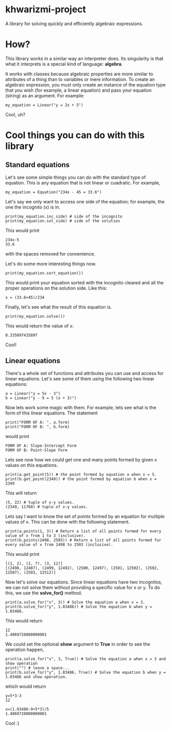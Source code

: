 # khwarizmi-project
A library for solving quickly and efficiently algebraic expressions.

# How? 

This library works in a similar way an interpreter does. Its singularity is that what it interprets is a special kind of language: **algebra**. 

It works with classes because algebraic properties are more similar to attributes of a thing than to variables or mere information. To create an algebraic expression, you must only create an instance of the equation type that you wish (for example, a linear equation) and pass your equation (string) as an argument. For example:

    my_equation = Linear("y = 2x + 5")
    
Cool, uh?

# Cool things you can do with this library

## Standard equations

Let's see some simple things you can do with the standard type of equation. This is any equation that is not linear or cuadratic. For example,

    my_equation = Equation("234x - 45 = 33.6")
    
Let's say we only want to access one side of the equation; for example, the one the incognito (x) is in.

    print(my_equation.inc_side) # side of the incognito
    print(my_equation.sol_side) # side of the solution
    
This would print

    234x-5
    33.6
    
with the spaces removed for convenience.

Let's do some more interesting things now.

    print(my_equation.sort_equation())
    
This would print your equation sorted with the incognito cleared and all the proper operations on the solution side. Like this:

    x = (33.6+45)/234
    
Finally, let's see what the result of this equation is.

    print(my_equation.solve())
   
This would return the value of x:

    0.335897435897
    
Cool!

## Linear equations

There's a whole set of functions and attributes you can use and access for linear equations. Let's see some of them using the following two linear equations:

    a = Linear("y = 5x - 3")
    b = Linear("y - 9 = 5 (x + 3)")
    
Now lets work some magic with them. For example, lets see what is the form of this linear equations. The statement

    print("FORM OF A: ", a.form)
    print("FORM OF B: ", b.form)

would print 
    
    FORM OF A: Slope-Intercept Form
    FORM OF B: Point-Slope Form
    
 Lets see now how we could get one and many points formed by given x values on this equations.
 
    print(a.get_point(5)) # the point formed by equation a when x = 5.
    print(b.get_point(2349)) # the point formed by equation b when x = 2349
    
This will return
    
    (5, 22) # tuple of x-y values.
    (2349, 11760) # tuple of x-y values.
    
Lets say I want to know the set of points formed by an equation for multiple values of x. This can be done with the following statement.

    print(a.points(1, 3)) # Return a list of all points formed for every value of x from 1 to 3 (inclusive).
    print(b.points(2498, 2503)) # Return a list of all points formed for every value of x from 2498 to 2503 (inclusive).
    
This would print

    [(1, 2), (2, 7), (3, 12)]
    [(2498, 12487), (2499, 12492), (2500, 12497), (2501, 12502), (2502, 12507), (2503, 12512)]
    

Now let's solve our equations. Since linear equations have two incognitos, we can not solve them without providing a specific value for x or y. To do this, we use the **solve_for()** method.

    print(a.solve_for("x", 3)) # Solve the equation a when x = 3.
    print(b.solve_for("y", 1.03486)) # Solve the equation b when y = 1.03486.
    
This would return

    12
    1.4069720000000001

We could set the optional **show** argument to __True__ in order to see the operation happen,

    print(a.solve_for("x", 3, True)) # Solve the equation a when x = 3 and show operation
    print("") # leave a space...
    print(b.solve_for("y", 1.03486, True)) # Solve the equation b when y = 1.03486 and show operation.
    
which would return

    y=5*3-3
    12
    
    x=(1.03486-9+5*3)/5
    1.4069720000000001
    
Cool :)

    


    

    
